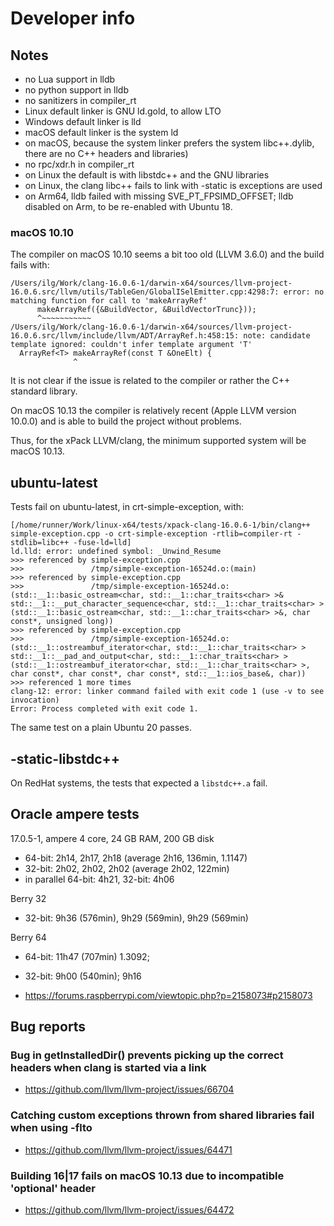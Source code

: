 # Developer info

## Notes

- no Lua support in lldb
- no python support in lldb
- no sanitizers in compiler_rt
- Linux default linker is GNU ld.gold, to allow LTO
- Windows default linker is lld
- macOS default linker is the system ld
- on macOS, because the system linker prefers the system libc++.dylib,
there are no C++ headers and libraries)
- no rpc/xdr.h in compiler_rt
- on Linux the default is with libstdc++ and the GNU libraries
- on Linux, the clang libc++ fails to link with -static is exceptions are used
- on Arm64, lldb failed with missing SVE_PT_FPSIMD_OFFSET; lldb disabled on Arm,
to be re-enabled with Ubuntu 18.

### macOS 10.10

The compiler on macOS 10.10 seems a bit too old (LLVM 3.6.0)
and the build fails with:

```console
/Users/ilg/Work/clang-16.0.6-1/darwin-x64/sources/llvm-project-16.0.6.src/llvm/utils/TableGen/GlobalISelEmitter.cpp:4298:7: error: no matching function for call to 'makeArrayRef'
      makeArrayRef({&BuildVector, &BuildVectorTrunc}));
      ^~~~~~~~~~~~
/Users/ilg/Work/clang-16.0.6-1/darwin-x64/sources/llvm-project-16.0.6.src/llvm/include/llvm/ADT/ArrayRef.h:458:15: note: candidate template ignored: couldn't infer template argument 'T'
  ArrayRef<T> makeArrayRef(const T &OneElt) {
              ^
```

It is not clear if the issue is related to the compiler or rather the
C++ standard library.

On macOS 10.13 the compiler is relatively recent (Apple LLVM version 10.0.0)
and is able to build the project without problems.

Thus, for the xPack LLVM/clang, the minimum supported system will
be macOS 10.13.

## ubuntu-latest

Tests fail on ubuntu-latest, in crt-simple-exception, with:

```console
[/home/runner/Work/linux-x64/tests/xpack-clang-16.0.6-1/bin/clang++ simple-exception.cpp -o crt-simple-exception -rtlib=compiler-rt -stdlib=libc++ -fuse-ld=lld]
ld.lld: error: undefined symbol: _Unwind_Resume
>>> referenced by simple-exception.cpp
>>>               /tmp/simple-exception-16524d.o:(main)
>>> referenced by simple-exception.cpp
>>>               /tmp/simple-exception-16524d.o:(std::__1::basic_ostream<char, std::__1::char_traits<char> >& std::__1::__put_character_sequence<char, std::__1::char_traits<char> >(std::__1::basic_ostream<char, std::__1::char_traits<char> >&, char const*, unsigned long))
>>> referenced by simple-exception.cpp
>>>               /tmp/simple-exception-16524d.o:(std::__1::ostreambuf_iterator<char, std::__1::char_traits<char> > std::__1::__pad_and_output<char, std::__1::char_traits<char> >(std::__1::ostreambuf_iterator<char, std::__1::char_traits<char> >, char const*, char const*, char const*, std::__1::ios_base&, char))
>>> referenced 1 more times
clang-12: error: linker command failed with exit code 1 (use -v to see invocation)
Error: Process completed with exit code 1.
```

The same test on a plain Ubuntu 20 passes.

## -static-libstdc++

On RedHat systems, the tests that expected a `libstdc++.a` fail.

## Oracle ampere tests

17.0.5-1, ampere 4 core, 24 GB RAM, 200 GB disk

- 64-bit: 2h14, 2h17, 2h18 (average 2h16, 136min, 1.1147)
- 32-bit: 2h02, 2h02, 2h02 (average 2h02, 122min)
- in parallel 64-bit: 4h21, 32-bit: 4h06

Berry 32

- 32-bit: 9h36 (576min), 9h29 (569min), 9h29 (569min)

Berry 64

- 64-bit: 11h47 (707min) 1.3092;
- 32-bit: 9h00 (540min); 9h16

- <https://forums.raspberrypi.com/viewtopic.php?p=2158073#p2158073>

## Bug reports

### Bug in getInstalledDir() prevents picking up the correct headers when clang is started via a link

- <https://github.com/llvm/llvm-project/issues/66704>

### Catching custom exceptions thrown from shared libraries fail when using -flto

- <https://github.com/llvm/llvm-project/issues/64471>

### Building 16|17 fails on macOS 10.13 due to incompatible 'optional' header

- <https://github.com/llvm/llvm-project/issues/64472>
